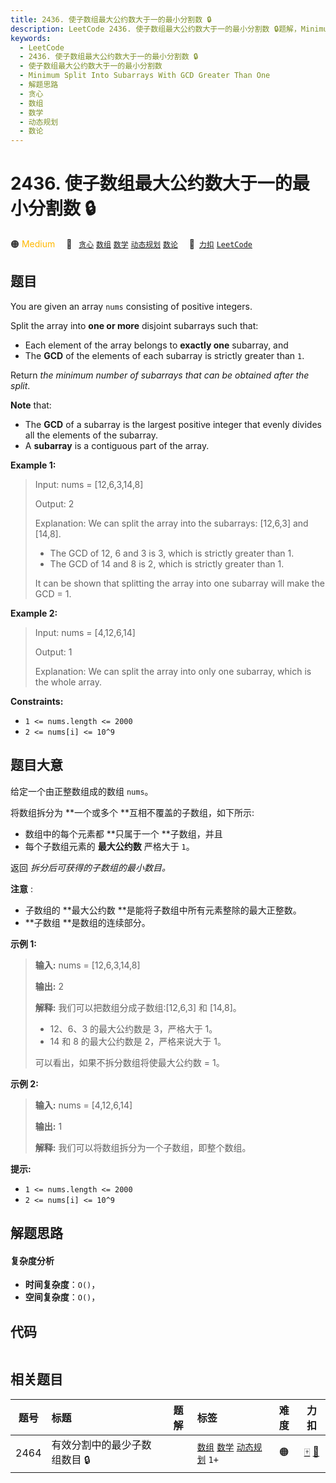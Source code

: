 ```yaml
---
title: 2436. 使子数组最大公约数大于一的最小分割数 🔒
description: LeetCode 2436. 使子数组最大公约数大于一的最小分割数 🔒题解，Minimum Split Into Subarrays With GCD Greater Than One，包含解题思路、复杂度分析以及完整的 JavaScript 代码实现。
keywords:
  - LeetCode
  - 2436. 使子数组最大公约数大于一的最小分割数 🔒
  - 使子数组最大公约数大于一的最小分割数
  - Minimum Split Into Subarrays With GCD Greater Than One
  - 解题思路
  - 贪心
  - 数组
  - 数学
  - 动态规划
  - 数论
---
```


# 2436. 使子数组最大公约数大于一的最小分割数 🔒

🟠 <font color=#ffb800>Medium</font>&emsp; 🔖&ensp; [`贪心`](/tag/greedy.md) [`数组`](/tag/array.md) [`数学`](/tag/math.md) [`动态规划`](/tag/dynamic-programming.md) [`数论`](/tag/number-theory.md)&emsp; 🔗&ensp;[`力扣`](https://leetcode.cn/problems/minimum-split-into-subarrays-with-gcd-greater-than-one) [`LeetCode`](https://leetcode.com/problems/minimum-split-into-subarrays-with-gcd-greater-than-one)

## 题目

You are given an array `nums` consisting of positive integers.

Split the array into **one or more** disjoint subarrays such that:

  * Each element of the array belongs to **exactly one** subarray, and
  * The **GCD** of the elements of each subarray is strictly greater than `1`.

Return _the minimum number of subarrays that can be obtained after the split_.

**Note** that:

  * The **GCD** of a subarray is the largest positive integer that evenly divides all the elements of the subarray.
  * A **subarray** is a contiguous part of the array.



**Example 1:**

> Input: nums = [12,6,3,14,8]
> 
> Output: 2
> 
> Explanation: We can split the array into the subarrays: [12,6,3] and [14,8].
> - The GCD of 12, 6 and 3 is 3, which is strictly greater than 1.
> - The GCD of 14 and 8 is 2, which is strictly greater than 1.
> 
> It can be shown that splitting the array into one subarray will make the GCD = 1.

**Example 2:**

> Input: nums = [4,12,6,14]
> 
> Output: 1
> 
> Explanation: We can split the array into only one subarray, which is the whole array.

**Constraints:**

  * `1 <= nums.length <= 2000`
  * `2 <= nums[i] <= 10^9`


## 题目大意

给定一个由正整数组成的数组 `nums`。

将数组拆分为 **一个或多个  **互相不覆盖的子数组，如下所示:

  * 数组中的每个元素都 **只属于一个  **子数组，并且
  * 每个子数组元素的 **最大公约数** 严格大于 `1`。

返回 _拆分后可获得的子数组的最小数目。_

**注意** :

  * 子数组的 **最大公约数  **是能将子数组中所有元素整除的最大正整数。
  * **子数组  **是数组的连续部分。



**示例 1:**

> 
> 
> 
> 
> 
> **输入:** nums = [12,6,3,14,8]
> 
> **输出:** 2
> 
> **解释:** 我们可以把数组分成子数组:[12,6,3] 和 [14,8]。
> - 12、6、3 的最大公约数是 3，严格大于 1。
> - 14 和 8 的最大公约数是 2，严格来说大于 1。
> 
> 可以看出，如果不拆分数组将使最大公约数 = 1。
> 
> 

**示例  2:**

> 
> 
> 
> 
> 
> **输入:** nums = [4,12,6,14]
> 
> **输出:** 1
> 
> **解释:** 我们可以将数组拆分为一个子数组，即整个数组。
> 
> 



**提示:**

  * `1 <= nums.length <= 2000`
  * `2 <= nums[i] <= 10^9`


## 解题思路

#### 复杂度分析

- **时间复杂度**：`O()`，
- **空间复杂度**：`O()`，

## 代码

```javascript

```

## 相关题目

<!-- prettier-ignore -->
| 题号 | 标题 | 题解 | 标签 | 难度 | 力扣 |
| :------: | :------ | :------: | :------ | :------: | :------: |
| 2464 | 有效分割中的最少子数组数目 🔒 |  |  [`数组`](/tag/array.md) [`数学`](/tag/math.md) [`动态规划`](/tag/dynamic-programming.md) `1+` | 🟠 | [🀄️](https://leetcode.cn/problems/minimum-subarrays-in-a-valid-split) [🔗](https://leetcode.com/problems/minimum-subarrays-in-a-valid-split) |